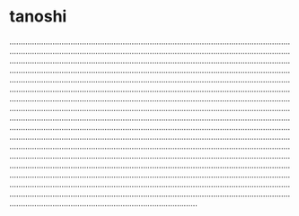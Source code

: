 # tanoshi
...............................................................................................................................................................................................................................................................................................................................................................................................................................................................................................................................................................................................................................................................................................................................................................................................................................................................................................................................................................................................................................................................................................................................................................................................................................................................................................................................................................................................................................................................................................................................................................................................................................................................................................................................................................................................................................................................................................................................................................................................................................................................................................................................................................................................................................................................................